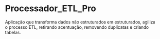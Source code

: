 # Processador_ETL_Pro
Aplicação que transforma dados não estruturados em estruturados, agiliza o processo ETL, retirando acentuação, removendo duplicatas e criando tabelas.
